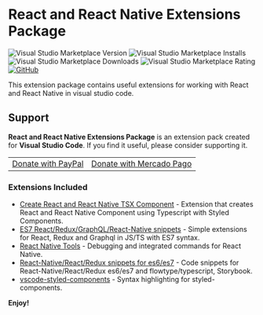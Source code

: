 # React and React Native Extensions Package

![Visual Studio Marketplace Version](https://img.shields.io/visual-studio-marketplace/v/ricardo-emerson.react-development-extensions-pack.svg?style=flat-square)
![Visual Studio Marketplace Installs](https://img.shields.io/visual-studio-marketplace/i/ricardo-emerson.react-development-extensions-pack.svg?style=flat-square)
![Visual Studio Marketplace Downloads](https://img.shields.io/visual-studio-marketplace/d/ricardo-emerson.react-development-extensions-pack.svg?style=flat-square)
![Visual Studio Marketplace Rating](https://img.shields.io/visual-studio-marketplace/r/ricardo-emerson.react-development-extensions-pack.svg?style=flat-square)
[![GitHub](https://img.shields.io/github/stars/ricardoemerson/react-development-extensions-pack.svg?style=flat-square)](https://github.com/ricardoemerson/react-development-extensions-pack)

This extension package contains useful extensions for working with React and React Native in visual studio code.

## Support

**React and React Native Extensions Package** is an extension pack created for **Visual Studio Code**. If you find it useful, please consider supporting it.

<table align="center" width="60%" border="0">
  <tr>
    <td>
      <a title="PayPal" href="https://www.paypal.com/donate?hosted_button_id=X26H7L6AVMD96">
        Donate with PayPal
      </a>
    </td>
    <td>
      <a title="Mercado Pago" href="https://mpago.la/1LvP93a">
        Donate with Mercado Pago
      </a>
    </td>
  </tr>
</table>

### Extensions Included

- [Create React and React Native TSX Component](https://marketplace.visualstudio.com/items?itemName=ricardo-emerson.create-react-tsx-component) - Extension that creates React and React Native Component using Typescript with Styled Components.
- [ES7 React/Redux/GraphQL/React-Native snippets](https://marketplace.visualstudio.com/items?itemName=dsznajder.es7-react-js-snippets) - Simple extensions for React, Redux and Graphql in JS/TS with ES7 syntax.
- [React Native Tools](https://marketplace.visualstudio.com/items?itemName=msjsdiag.vscode-react-native) - Debugging and integrated commands for React Native.
- [React-Native/React/Redux snippets for es6/es7](https://marketplace.visualstudio.com/items?itemName=EQuimper.react-native-react-redux) - Code snippets for React-Native/React/Redux es6/es7 and flowtype/typescript, Storybook.
- [vscode-styled-components](https://marketplace.visualstudio.com/items?itemName=jpoissonnier.vscode-styled-components) - Syntax highlighting for styled-components.

**Enjoy!**
